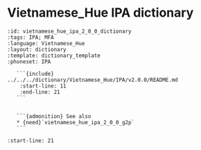 
# Vietnamese_Hue IPA dictionary

``````{dictionary} Vietnamese_Hue IPA dictionary
:id: vietnamese_hue_ipa_2_0_0_dictionary
:tags: IPA; MFA
:language: Vietnamese_Hue
:layout: dictionary
:template: dictionary_template
:phoneset: IPA

   ```{include} ../../../dictionary/Vietnamese_Hue/IPA/v2.0.0/README.md
    :start-line: 11
    :end-line: 21
   ```


   ```{admonition} See also
   * {need}`vietnamese_hue_ipa_2_0_0_g2p`
   ```

``````

```{include} ../../../dictionary/Vietnamese_Hue/IPA/v2.0.0/README.md
:start-line: 21
```
